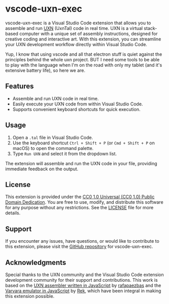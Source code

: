 # vscode-uxn-exec

vscode-uxn-exec is a Visual Studio Code extension that allows you to assemble and run [UXN](https://wiki.xxiivv.com/site/uxn.html) (UxnTal) code in real time. 
UXN is a virtual stack-based computer with a unique set of assembly instructions, designed for creative coding and interactive art. With this extension, you can streamline your UXN development workflow directly within Visual Studio Code.

Yup, I know that using vscode and all that electron stuff is quiet against the principles behind the whole uxn project. BUT I need some tools to be able to play 
with the language when I'm on the road with only my tablet (and it's extensive battery life), so here we are.

## Features

- Assemble and run UXN code in real time.
- Easily execute your UXN code from within Visual Studio Code.
- Supports convenient keyboard shortcuts for quick execution.

## Usage

1. Open a `.tal` file in Visual Studio Code.
2. Use the keyboard shortcut `Ctrl + Shift + P` (or `Cmd + Shift + P` on macOS) to open the command palette.
3. Type `Run UXN` and select it from the dropdown list.

The extension will assemble and run the UXN code in your file, providing immediate feedback on the output.

## License

This extension is provided under the [CC0 1.0 Universal (CC0 1.0) Public Domain Dedication](https://creativecommons.org/publicdomain/zero/1.0/). You are free to use, modify, and distribute this software for any purpose without any restrictions. See the [LICENSE](LICENSE) file for more details.

## Support

If you encounter any issues, have questions, or would like to contribute to this extension, please visit the [GitHub repository](https://github.com/Cl0v1s/vscode-uxn-exec) for vscode-uxn-exec.

## Acknowledgments

Special thanks to the UXN community and the Visual Studio Code extension development community for their support and contributions. 
This work is based on the [UXN assembler written in JavaScript](https://github.com/rafapaezbas/uxnasm-js) by [rafapaezbas](https://github.com/rafapaezbas) and the [Varvara emulator in JavaScript](https://git.sr.ht/~rabbits/uxn5) by [Rek](https://merveilles.town/@rek), which have been integral in making this extension possible.

